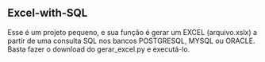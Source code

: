 ## Excel-with-SQL
Esse é um projeto pequeno, e sua função é gerar um EXCEL (arquivo.xslx) a partir de uma consulta SQL nos bancos POSTGRESQL, MYSQL ou ORACLE. Basta fazer o download do gerar_excel.py e executá-lo. 
